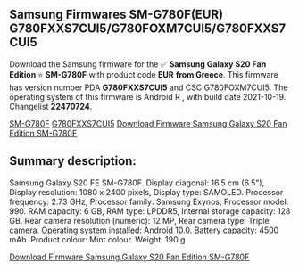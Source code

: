 <h2>Samsung Firmwares SM-G780F(EUR) G780FXXS7CUI5/G780FOXM7CUI5/G780FXXS7CUI5</h2>
Download the Samsung firmware for the ✅ <strong>Samsung Galaxy S20 Fan Edition </strong> ⭐ <strong>SM-G780F</strong> with product code <strong>EUR</strong> <strong> from Greece</strong>. This firmware has version number PDA <strong>G780FXXS7CUI5</strong> and CSC G780FOXM7CUI5. The operating system of this firmware is Android R , with build date 2021-10-19. Changelist <strong>22470724</strong>.


[SM-G780F](https://samfirm.shop/samsung/model/SM-G780F)
[G780FXXS7CUI5](https://samfirm.shop/samsung/pda/G780FXXS7CUI5)
[Download Firmware Samsung Galaxy S20 Fan Edition SM-G780F](https://samfirm.shop/samsung/firmware/466382)
<h2>Summary description:</h2>
<p>Samsung Galaxy S20 FE SM-G780F. Display diagonal: 16.5 cm (6.5"), Display resolution: 1080 x 2400 pixels, Display type: SAMOLED. Processor frequency: 2.73 GHz, Processor family: Samsung Exynos, Processor model: 990. RAM capacity: 6 GB, RAM type: LPDDR5, Internal storage capacity: 128 GB. Rear camera resolution (numeric): 12 MP, Rear camera type: Triple camera. Operating system installed: Android 10.0. Battery capacity: 4500 mAh. Product colour: Mint colour. Weight: 190 g</p>


[Download Firmware Samsung Galaxy S20 Fan Edition SM-G780F](https://samfirm.shop/samsung/firmware/466382)
